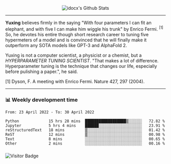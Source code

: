 <div align="center">
    <img align="center" src="https://github-readme-stats.vercel.app/api?username=idocx&show_icons=true&count_private=true&hide_border=true" alt="idocx's Github Stats"></img>
</div>

---

**Yuxing** believes firmly in the saying "With four parameters I can fit an elephant, and with five I can make him wiggle his trunk" by Enrico Fermi. <sup>[1]</sup> So, he devotes his entire though short research career to tuning five hypermeters of a model and is convinced that he will finally make it outperform any SOTA models like GPT-3 and AlphaFold 2.

Yuxing is not a computer scientist, a physicist or a chemist, but a *HYPERPARAMETER TUNING SCIENTIST*. "That makes a lot of difference. Hyperparameter tuning is the technique that changes our life, especially before pulishing a paper.", he said.

[1] Dyson, F. A meeting with Enrico Fermi. Nature 427, 297 (2004).


---

### 📊 Weekly development time
<!--START_SECTION:waka-->

```text
From: 23 April 2022 - To: 30 April 2022

Python             15 hrs 28 mins  ██████████████████▒░░░░░░   72.82 %
Jupyter            5 hrs 4 mins    ██████░░░░░░░░░░░░░░░░░░░   23.91 %
reStructuredText   18 mins         ▒░░░░░░░░░░░░░░░░░░░░░░░░   01.42 %
ReST               12 mins         ▒░░░░░░░░░░░░░░░░░░░░░░░░   00.98 %
Text               8 mins          ░░░░░░░░░░░░░░░░░░░░░░░░░   00.65 %
Other              2 mins          ░░░░░░░░░░░░░░░░░░░░░░░░░   00.16 %
```

<!--END_SECTION:waka-->

### 

![Visitor Badge](https://visitor-badge.laobi.icu/badge?page_id=idocx.idocx)